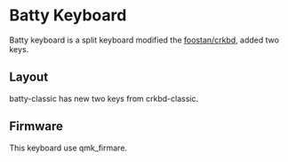 # Batty Keyboard

Batty keyboard is a split keyboard modified the [foostan/crkbd](https://github.com/foostan/crkbd), added two keys.

## Layout

batty-classic has new two keys from crkbd-classic.

## Firmware

This keyboard use qmk_firmare.

